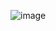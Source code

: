 ![image](https://github.com/EmelieH-cloud/VueComponents/assets/137898083/6f324353-8b7d-49a8-b919-fa67f2dbf186)

